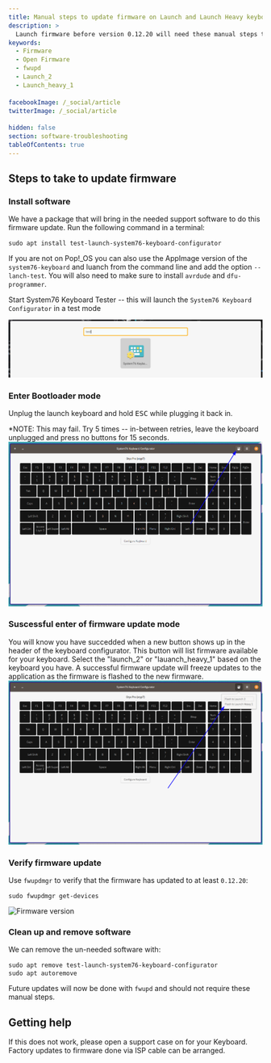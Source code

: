 ```yaml
---
title: Manual steps to update firmware on Launch and Launch Heavy keyboards
description: >
  Launch firmware before version 0.12.20 will need these manual steps to make sure they can reliably upgrade firmware with `fwupd`
keywords:
  - Firmware
  - Open Firmware
  - fwupd
  - Launch_2
  - Launch_heavy_1

facebookImage: /_social/article
twitterImage: /_social/article

hidden: false
section: software-troubleshooting
tableOfContents: true
---
```


## Steps to take to update firmware

### Install software

We have a package that will bring in the needed support software to do this firmware update. Run the following command in a terminal:

```
sudo apt install test-launch-system76-keyboard-configurator
```

If you are not on Pop!\_OS you can also use the AppImage version of the `system76-keyboard` and luanch from the command line and add the option `--lanch-test`. You will also need to make sure to install `avrdude` and `dfu-programmer`.

Start System76 Keyboard Tester -- this will launch the `System76 Keyboard Configurator` in a test mode

![System76-Tester](/images/launch_2-firmware-update/Launch-system76-keyboard-tester.png)

### Enter Bootloader mode

Unplug the launch keyboard and hold <kbd>ESC</kbd> while plugging it back in.

*NOTE: This may fail. Try 5 times -- in-between retries, leave the keyboard unplugged and press no buttons for 15 seconds.
![System76-Tester](/images/launch_2-firmware-update/Tester-in-firmware-update-mode.png)

### Suscessful enter of firmware update mode

You will know you have succedded when a new button shows up in the header of the keyboard configurator. This button will list firmware available for your keyboard. Select the "launch_2" or "lauanch_heavy_1" based on the keyboard you have. A successful firmware update will freeze updates to the application as the firmware is flashed to the new firmware.
![System76-Tester-firmware-update](/images/launch_2-firmware-update/Tester-in-firmware-update-mode-menu.png)

### Verify firmware update

Use `fwupdmgr` to verify that the firmware has updated to at least `0.12.20`:

```
sudo fwupdmgr get-devices
```
![Firmware version](/images/launch_2-firmware-update/launch-version-number.png)

### Clean up and remove software

We can remove the un-needed software with:

```
sudo apt remove test-launch-system76-keyboard-configurator
sudo apt autoremove
```

Future updates will now be done with `fwupd` and should not require these manual steps.

## Getting help

If this does not work, please open a support case on for your Keyboard. Factory updates to firmware done via ISP cable can be arranged.
